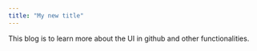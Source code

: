 ```yaml
---
title: "My new title"
---
```


This blog is to learn more about the UI in github and other functionalities.
